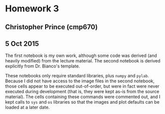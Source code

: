 # Homework 3
## Christopher Prince (cmp670)
## 5 Oct 2015

The first notebook is my own work, although some code was derived (and heavily 
modified) from the lecture material. The second notebook is derived 
explicitly from Dr. Bianco's template.

These notebooks only require standard libraries, plus `numpy` and `pylab`. 
Because I did not have access to the image files in the second notebook, 
those cells appear to be executed out-of-order, but were in fact were never 
executed during development (that is, they were kept as-is from the source 
material). The cells containing these commands were commented out, and I kept 
calls to `sys` and `os` libraries so that the images and plot defaults can be 
loaded at a later date.
